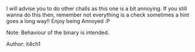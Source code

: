 I will advise you to do other challs as this one is a bit annoying. If you still wanna do this then, remember not everything is a check sometimes a hint goes a long way!! Enjoy being Annoyed :P

Note: Behaviour of the binary is intended.

Author: it4ch1

